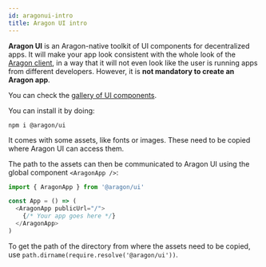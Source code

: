 ```yaml
---
id: aragonui-intro
title: Aragon UI intro
---
```


**Aragon UI** is an Aragon-native toolkit of UI components for decentralized apps. It will make your app look consistent with the whole look of the [Aragon client](client.md), in a way that it will not even look like the user is running apps from different developers. However, it is **not mandatory to create an Aragon app**.

You can check the [gallery of UI components](http://ui.aragon.one/).

You can install it by doing:
```
npm i @aragon/ui
```

It comes with some assets, like fonts or images. These need to be copied where Aragon UI can access them.

The path to the assets can then be communicated to Aragon UI using the global component `<AragonApp />`:

```javascript
import { AragonApp } from '@aragon/ui'

const App = () => (
  <AragonApp publicUrl="/">
    {/* Your app goes here */}
  </AragonApp>
)
```

To get the path of the directory from where the assets need to be copied, use `path.dirname(require.resolve('@aragon/ui'))`.